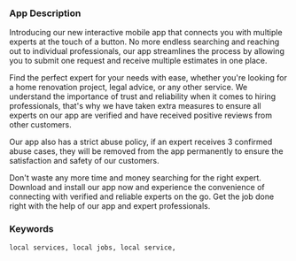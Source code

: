 ### App Description

Introducing our new interactive mobile app that connects you with multiple experts at the touch of a button. No more endless searching and reaching out to individual professionals, our app streamlines the process by allowing you to submit one request and receive multiple estimates in one place.

Find the perfect expert for your needs with ease, whether you're looking for a home renovation project, legal advice, or any other service. We understand the importance of trust and reliability when it comes to hiring professionals, that's why we have taken extra measures to ensure all experts on our app are verified and have received positive reviews from other customers.

Our app also has a strict abuse policy, if an expert receives 3 confirmed abuse cases, they will be removed from the app permanently to ensure the satisfaction and safety of our customers.

Don't waste any more time and money searching for the right expert. Download and install our app now and experience the convenience of connecting with verified and reliable experts on the go. Get the job done right with the help of our app and expert professionals.

### Keywords

```
local services, local jobs, local service, 
```



